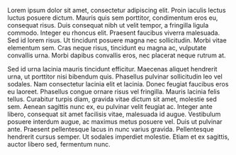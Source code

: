 Lorem ipsum dolor sit amet, consectetur adipiscing elit. Proin iaculis lectus luctus posuere dictum. Mauris quis sem porttitor, condimentum eros eu, consequat risus. Duis consequat nibh ut velit tempor, a fringilla ligula commodo. Integer eu rhoncus elit. Praesent faucibus viverra malesuada. Sed id lorem risus. Ut tincidunt posuere magna nec sollicitudin. Morbi vitae elementum sem. Cras neque risus, tincidunt eu magna ac, vulputate convallis urna. Morbi dapibus convallis eros, nec placerat neque rutrum at.

Sed id urna lacinia mauris tincidunt efficitur. Maecenas aliquet hendrerit urna, ut porttitor nisi bibendum quis. Phasellus pulvinar sollicitudin leo vel sodales. Nam consectetur lacinia elit et lacinia. Donec feugiat faucibus eros eu laoreet. Phasellus congue ornare risus vel fringilla. Mauris lacinia felis tellus. Curabitur turpis diam, gravida vitae dictum sit amet, molestie sed sem. Aenean sagittis nunc ex, eu pulvinar velit feugiat ac. Integer ante libero, consequat sit amet facilisis vitae, malesuada id augue. Vestibulum posuere interdum augue, ac maximus metus posuere vel. Duis ut pulvinar ante. Praesent pellentesque lacus in nunc varius gravida. Pellentesque hendrerit cursus semper. Ut sodales imperdiet molestie. Etiam et ex sagittis, auctor libero sed, fermentum nunc.
